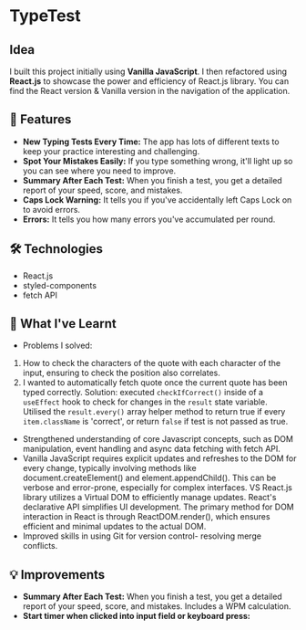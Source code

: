 # TypeTest

## Idea

I built this project initially using **Vanilla JavaScript**.
I then refactored using **React.js** to showcase the power and efficiency of React.js library.
You can find the React version & Vanilla version in the navigation of the application.

## 🚀 Features

- **New Typing Tests Every Time:** The app has lots of different texts to keep your practice interesting and challenging.
- **Spot Your Mistakes Easily:** If you type something wrong, it'll light up so you can see where you need to improve.
- **Summary After Each Test:** When you finish a test, you get a detailed report of your speed, score, and mistakes.
- **Caps Lock Warning:** It tells you if you've accidentally left Caps Lock on to avoid errors.
- **Errors:** It tells you how many errors you've accumulated per round.

## 🛠️ Technologies

- React.js
- styled-components
- fetch API

## 📝 What I've Learnt

- Problems I solved:

1. How to check the characters of the quote with each character of the input, ensuring to check the position also correlates.
2. I wanted to automatically fetch quote once the current quote has been typed correctly. Solution: executed `checkIfCorrect()` inside of a `useEffect` hook to check for changes in the `result` state variable. Utilised the `result.every()` array helper method to return true if every `item.className` is 'correct', or return `false` if test is not passed as true.

- Strengthened understanding of core Javascript concepts, such as DOM manipulation, event handling and async data fetching with fetch API.
- Vanilla JavaScript requires explicit updates and refreshes to the DOM for every change, typically involving methods like document.createElement() and element.appendChild(). This can be verbose and error-prone, especially for complex interfaces. VS React.js library utilizes a Virtual DOM to efficiently manage updates. React's declarative API simplifies UI development. The primary method for DOM interaction in React is through ReactDOM.render(), which ensures efficient and minimal updates to the actual DOM.
- Improved skills in using Git for version control- resolving merge conflicts.

## 💡 Improvements

- **Summary After Each Test:** When you finish a test, you get a detailed report of your speed, score, and mistakes. Includes a WPM calculation.
- **Start timer when clicked into input field or keyboard press:**
